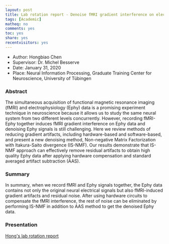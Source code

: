 ```yaml
---
layout: post 
title: Lab rotation report - Denoise fMRI gradient interference on electrophysiological signals
tags: [Academic]
matheq: no
comments: yes
toc: yes
share: yes
recentvisitors: yes
---
```


- Author: Hongbiao Chen
- Supervisor: Dr. Michel Besserve
- Date: January 31, 2020
- Place: Neural Information Processing, Graduate Training Center for Neuroscience, University of Tübingen

### Abstract

The simultaneous acquisition of functional magnetic resonance imaging (fMRI) and electrophysiology (Ephy) data is a promising experiment technique in neuroscience because it allows us to study the same neural system from two different levels concurrently. However, recording fMRI-Ephy together induces fMRI gradient interference on Ephy data and denoising Ephy signals is still challenging. Here we review methods of reducing gradient artifacts, including hardware-based and software-based, and present a new denoising method, Non-negative Matrix Factorization with Itakura-Saito divergence (IS-NMF). Our results demonstrate that IS-NMF approach can effectively remove residual artifacts to obtain high quality Ephy data after applying hardware compensation and standard averaged artifact subtraction (AAS).

### Summary 

In summary, when we record fMRI and Ephy signals together, the Ephy data contains not only the original neural electrical signals but also fMRI-induced gradient artifacts and residual noise. After using hardware circuits to compensate the fMRI interference, the rest of noise can be eliminated by performing IS-NMF in addition to AAS method to get the denoised Ephy data.

### Presentation

[Hong's lab rotation report](/media/resources/hongbiao-lab-rotation-is-nmf-denoise-fmri-lfp.pdf)